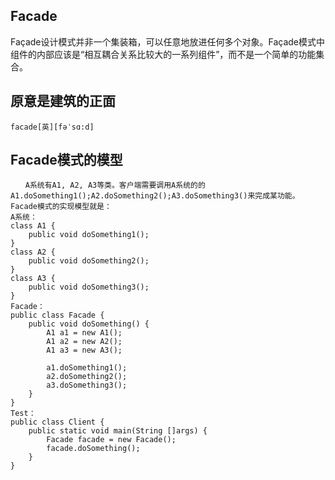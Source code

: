 ## Facade ##
Façade设计模式并非一个集装箱，可以任意地放进任何多个对象。Façade模式中组件的内部应该是“相互耦合关系比较大的一系列组件”，而不是一个简单的功能集合。
## 原意是建筑的正面 ##
```
facade[英][fəˈsɑ:d]
```

## Facade模式的模型 ##
```
　　A系统有A1, A2, A3等类。客户端需要调用A系统的的A1.doSomething1();A2.doSomething2();A3.doSomething3()来完成某功能。
Facade模式的实现模型就是： 
A系统： 
class A1 {
    public void doSomething1();
} 
class A2 {
    public void doSomething2();
} 
class A3 {
    public void doSomething3();
} 
Facade：
public class Facade {
    public void doSomething() {
        A1 a1 = new A1();
        A1 a2 = new A2();
        A1 a3 = new A3(); 

        a1.doSomething1();
        a2.doSomething2();
        a3.doSomething3();
    }
} 
Test：
public class Client {
    public static void main(String []args) {
        Facade facade = new Facade();
        facade.doSomething();
    }
} 
```